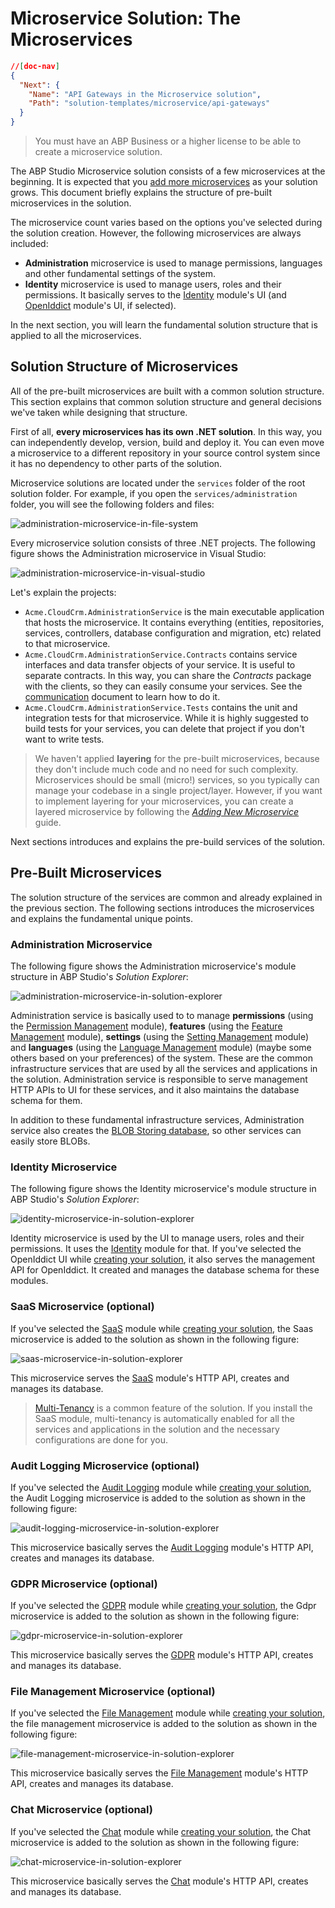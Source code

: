 # Microservice Solution: The Microservices

````json
//[doc-nav]
{
  "Next": {
    "Name": "API Gateways in the Microservice solution",
    "Path": "solution-templates/microservice/api-gateways"
  }
}
````

> You must have an ABP Business or a higher license to be able to create a microservice solution.

The ABP Studio Microservice solution consists of a few microservices at the beginning. It is expected that you [add more microservices](adding-new-microservices.md) as your solution grows. This document briefly explains the structure of pre-built microservices in the solution.

The microservice count varies based on the options you've selected during the solution creation. However, the following microservices are always included:

* **Administration** microservice is used to manage permissions, languages and other fundamental settings of the system.
* **Identity** microservice is used to manage users, roles and their permissions. It basically serves to the [Identity](../../modules/identity.md) module's UI (and [OpenIddict](../../modules/openiddict.md) module's UI, if selected).

In the next section, you will learn the fundamental solution structure that is applied to all the microservices.

## Solution Structure of Microservices

All of the pre-built microservices are built with a common solution structure. This section explains that common solution structure and general decisions we've taken while designing that structure.

First of all, **every microservices has its own .NET solution**. In this way, you can independently develop, version, build and deploy it. You can even move a microservice to a different repository in your source control system since it has no dependency to other parts of the solution.

Microservice solutions are located under the `services` folder of the root solution folder. For example, if you open the `services/administration` folder, you will see the following folders and files:

![administration-microservice-in-file-system](images/administration-microservice-in-file-system.png)

Every microservice solution consists of three .NET projects. The following figure shows the Administration microservice in Visual Studio:

![administration-microservice-in-visual-studio](images/administration-microservice-in-visual-studio.png)

Let's explain the projects:

* `Acme.CloudCrm.AdministrationService` is the main executable application that hosts the microservice. It contains everything (entities, repositories, services, controllers, database configuration and migration, etc) related to that microservice.
* `Acme.CloudCrm.AdministrationService.Contracts` contains service interfaces and data transfer objects of your service. It is useful to separate contracts. In this way, you can share the *Contracts* package with the clients, so they can easily consume your services. See the [communication](communication.md) document to learn how to do it.
* `Acme.CloudCrm.AdministrationService.Tests` contains the unit and integration tests for that microservice. While it is highly suggested to build tests for your services, you can delete that project if you don't want to write tests.

> We haven't applied **layering** for the pre-built microservices, because they don't include much code and no need for such complexity. Microservices should be small (micro!) services, so you typically can manage your codebase in a single project/layer. However, if you want to implement layering for your microservices, you can create a layered microservice by following the *[Adding New Microservice](adding-new-microservices.md)* guide.

Next sections introduces and explains the pre-build services of the solution.

## Pre-Built Microservices

The solution structure of the services are common and already explained in the previous section. The following sections introduces the microservices and explains the fundamental unique points.

### Administration Microservice

The following figure shows the Administration microservice's module structure in ABP Studio's *Solution Explorer*:

![administration-microservice-in-solution-explorer](images/administration-microservice-in-solution-explorer.png)

Administration service is basically used to to manage **permissions** (using the [Permission Management](../../modules/permission-management.md) module), **features** (using the [Feature Management](../../modules/feature-management.md) module), **settings** (using the [Setting Management](../../modules/setting-management.md) module) and **languages** (using the [Language Management](../../modules/language-management.md) module) (maybe some others based on your preferences) of the system. These are the common infrastructure services that are used by all the services and applications in the solution. Administration service is responsible to serve management HTTP APIs to UI for these services, and it also maintains the database schema for them.

In addition to these fundamental infrastructure services, Administration service also creates the [BLOB Storing database](../../framework/infrastructure/blob-storing/database.md), so other services can easily store BLOBs.

### Identity Microservice

The following figure shows the Identity microservice's module structure in ABP Studio's *Solution Explorer*:

![identity-microservice-in-solution-explorer](images/identity-microservice-in-solution-explorer.png)

Identity microservice is used by the UI to manage users, roles and their permissions. It uses the [Identity](../../modules/identity.md) module for that. If you've selected the OpenIddict UI while [creating your solution](../../get-started/microservice.md), it also serves the management API for OpenIddict. It created and manages the database schema for these modules.

### SaaS Microservice (optional)

If you've selected the [SaaS](../../modules/saas.md) module while [creating your solution](../../get-started/microservice.md), the Saas microservice is added to the solution as shown in the following figure:

![saas-microservice-in-solution-explorer](images/saas-microservice-in-solution-explorer.png)

This microservice serves the [SaaS](../../modules/saas.md) module's HTTP API, creates and manages its database.

> [Multi-Tenancy](../../framework/architecture/multi-tenancy/index.md) is a common feature of the solution. If you install the SaaS module, multi-tenancy is automatically enabled for all the services and applications in the solution and the necessary configurations are done for you.

### Audit Logging Microservice (optional)

If you've selected the [Audit Logging](../../modules/audit-logging.md) module while [creating your solution](../../get-started/microservice.md), the Audit Logging microservice is added to the solution as shown in the following figure:

![audit-logging-microservice-in-solution-explorer](images/audit-logging-microservice-in-solution-explorer.png)

This microservice basically serves the [Audit Logging](../../modules/audit-logging.md) module's HTTP API, creates and manages its database.

### GDPR Microservice (optional)

If you've selected the [GDPR](../../modules/gdpr.md) module while [creating your solution](../../get-started/microservice.md), the Gdpr microservice is added to the solution as shown in the following figure:

![gdpr-microservice-in-solution-explorer](images/gdpr-microservice-in-solution-explorer.png)

This microservice basically serves the [GDPR](../../modules/gdpr.md) module's HTTP API, creates and manages its database.

### File Management Microservice (optional)

If you've selected the [File Management](../../modules/file-management.md) module while [creating your solution](../../get-started/microservice.md), the file management microservice is added to the solution as shown in the following figure:

![file-management-microservice-in-solution-explorer](images/file-management-microservice-in-solution-explorer.png)

This microservice basically serves the [File Management](../../modules/file-management.md) module's HTTP API, creates and manages its database.

### Chat Microservice (optional)

If you've selected the [Chat](../../modules/chat.md) module while [creating your solution](../../get-started/microservice.md), the Chat microservice is added to the solution as shown in the following figure:

![chat-microservice-in-solution-explorer](images/chat-microservice-in-solution-explorer.png)

This microservice basically serves the [Chat](../../modules/chat.md) module's HTTP API, creates and manages its database.